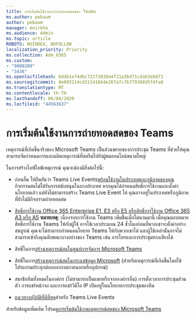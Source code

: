 ```yaml
---
title: การเริ่มต้นใช้งานการถ่ายทอดสดของ Teams
ms.author: pebaum
author: pebaum
manager: mnirkhe
ms.audience: Admin
ms.topic: article
ROBOTS: NOINDEX, NOFOLLOW
localization_priority: Priority
ms.collection: Adm_O365
ms.custom:
- "9000208"
- "3436"
ms.openlocfilehash: 6ddb1e74d6c7217303da4f21a3bd71cdab3eb871
ms.sourcegitcommit: 8e093114cd31141664e267a7c7b779398d5fdfa8
ms.translationtype: MT
ms.contentlocale: th-TH
ms.lasthandoff: 06/04/2020
ms.locfileid: "44563637"
---
```

# <a name="getting-started-with-teams-live-events"></a>การเริ่มต้นใช้งานการถ่ายทอดสดของ Teams

เหตุการณ์ที่เกิดขึ้นจริงของ Microsoft Teams เป็นส่วนขยายของการประชุม Teams ที่ช่วยให้คุณสามารถจัดกําหนดการและผลิตเหตุการณ์ที่สตรีมไปยังผู้ชมออนไลน์ขนาดใหญ่

ในการสร้างไลฟ์ไลฟ์เหตุการณ์ คุณจะต้องมีสิ่งต่อไปนี้:

- ก่อนอื่น ให้ยืนยันว่า Teams Live Events[พร้อมใช้งานในประเทศและภูมิภาคของคุณ](https://docs.microsoft.com/microsoftteams/teams-live-events/plan-for-teams-live-events#regional-availability) กิจกรรมสดไม่ได้รับการสนับสนุนในบางประเทศ  หากคุณได้กําหนดสิทธิ์การใช้งานและตั้งค่านโยบายแล้ว แต่ยังไม่สามารถสร้าง Teams Live Event ได้ คุณอาจอยู่ในประเทศหรือภูมิภาคที่ยังไม่มีกิจกรรมถ่ายทอดสด

- [สิทธิ์การใช้งาน Office 365 Enterprise E1, E3 หรือ E5 หรือสิทธิ์การใช้งาน Office 365 A3 หรือ A5](https://docs.microsoft.com/microsoftteams/teams-live-events/set-up-for-teams-live-events#step-2-get-and-assign-licenses) **หมายเหตุ**: เนื่องจากการใช้งาน Teams เพิ่มขึ้นเมื่อไม่นานมานี้ เมื่อคุณมอบหมายสิทธิ์การใช้งาน Teams ให้กับผู้ใช้ อาจใช้เวลาประมาณ 24 ชั่วโมงก่อนที่พวกเขาจะตั้งค่าอย่างสมบูรณ์ คุณจะไม่สามารถกําหนดนโยบาย Teams ให้กับพวกเขาได้ และผู้ใช้เหล่านั้นอาจไม่สามารถเข้าถึงคุณลักษณะบางอย่างของ Teams เช่น การโทรและการประชุมทางเสียงได้

- สิทธิ์ในการ[สร้างเหตุการณ์สดในศูนย์การจัดการ Microsoft Teams](https://docs.microsoft.com/microsoftteams/teams-live-events/set-up-for-teams-live-events#create-or-edit-a-live-events-policy)

- สิทธิ์ในการ[สร้างเหตุการณ์สดในกระแสข้อมูล Microsoft](https://docs.microsoft.com/microsoftteams/teams-live-events/what-are-teams-live-events) (สําหรับเหตุการณ์ที่เกิดขึ้นโดยใช้โปรแกรมประยุกต์ออกอากาศภายนอกหรืออุปกรณ์)

- สมาชิกทีมทั้งหมดในองค์กร (ไม่สามารถเป็นแขกหรือจากองค์กรอื่น)
การตั้งเวลาการประชุมส่วนตัว การแชร์หน้าจอ และการแชร์วิดีโอ IP เปิดอยู่ในนโยบายการประชุมของทีม

- [แนวทางปฏิบัติที่ดีที่สุด](https://support.office.com/article/Best-practices-for-producing-a-Teams-live-event-e500370e-4dd1-4187-8b48-af10ef02cf42)สําหรับ Teams Live Events

สําหรับข้อมูลเพิ่มเติม โปรดดู[การเริ่มต้นใช้งานเหตุการณ์สดของ Microsoft Teams](https://support.office.com/article/get-started-with-microsoft-teams-live-events-d077fec2-a058-483e-9ab5-1494afda578a)